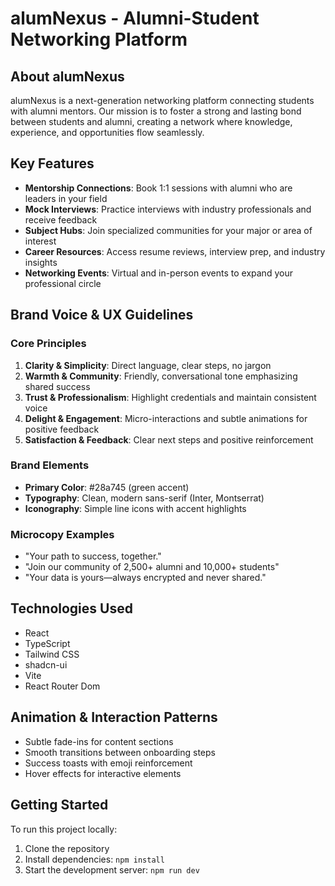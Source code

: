 # alumNexus - Alumni-Student Networking Platform

## About alumNexus

alumNexus is a next-generation networking platform connecting students with alumni mentors. Our mission is to foster a strong and lasting bond between students and alumni, creating a network where knowledge, experience, and opportunities flow seamlessly.

## Key Features

- **Mentorship Connections**: Book 1:1 sessions with alumni who are leaders in your field
- **Mock Interviews**: Practice interviews with industry professionals and receive feedback
- **Subject Hubs**: Join specialized communities for your major or area of interest
- **Career Resources**: Access resume reviews, interview prep, and industry insights
- **Networking Events**: Virtual and in-person events to expand your professional circle

## Brand Voice & UX Guidelines

### Core Principles

1. **Clarity & Simplicity**: Direct language, clear steps, no jargon
2. **Warmth & Community**: Friendly, conversational tone emphasizing shared success
3. **Trust & Professionalism**: Highlight credentials and maintain consistent voice
4. **Delight & Engagement**: Micro-interactions and subtle animations for positive feedback
5. **Satisfaction & Feedback**: Clear next steps and positive reinforcement

### Brand Elements

- **Primary Color**: #28a745 (green accent)
- **Typography**: Clean, modern sans-serif (Inter, Montserrat)
- **Iconography**: Simple line icons with accent highlights

### Microcopy Examples

- "Your path to success, together."
- "Join our community of 2,500+ alumni and 10,000+ students"
- "Your data is yours—always encrypted and never shared."

## Technologies Used

- React
- TypeScript
- Tailwind CSS
- shadcn-ui
- Vite
- React Router Dom

## Animation & Interaction Patterns

- Subtle fade-ins for content sections
- Smooth transitions between onboarding steps
- Success toasts with emoji reinforcement
- Hover effects for interactive elements

## Getting Started

To run this project locally:

1. Clone the repository
2. Install dependencies: `npm install`
3. Start the development server: `npm run dev`
